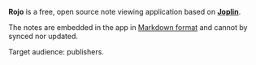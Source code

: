 **Rojo** is a free, open source note viewing application based on **[Joplin](https://github.com/laurent22/joplin)**.

The notes are embedded in the app in [Markdown format](https://github.com/japotrad/rojo/blob/main/readme/apps/markdown.md) and cannot by synced nor updated.

Target audience: publishers.